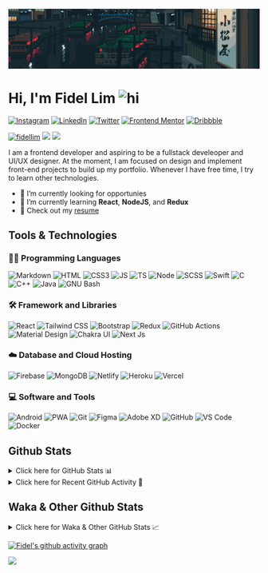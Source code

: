 ![Tokyo Downtown](tokyoDowntown.gif)

# Hi, I'm Fidel Lim <img src="https://user-images.githubusercontent.com/1303154/88677602-1635ba80-d120-11ea-84d8-d263ba5fc3c0.gif" width="28px" alt="hi">

[![Instagram](https://img.shields.io/badge/-Instagram-E4405F?logo=instagram&logoColor=white&style=flat-square)](https://www.instagram.com/_fidel_lim_/)
[![LinkedIn](https://img.shields.io/badge/-LinkedIn-0A66C2?logo=linkedin&style=flat-square)](https://www.linkedin.com/in/fidellim/)
[![Twitter](https://img.shields.io/badge/-Twitter-1DA1F2?logo=twitter&logoColor=white&style=flat-square)](https://twitter.com/fidellim)
[![Frontend Mentor](https://img.shields.io/badge/-Frontend_Mentor-3F54A3?logo=frontendmentor&logoColor=white&style=flat-square)](https://www.frontendmentor.io/profile/fidellim)
[![Dribbble](https://img.shields.io/badge/-Dribbble-EA4C89?logo=dribbble&logoColor=white&style=flat-square)](https://dribbble.com/fidellim)

[<img src="https://komarev.com/ghpvc/?username=fidellim&label=Profile%20views&color=0e75b6&style=flat-square" alt="fidellim" />](https://github.com/fidellim/fidellim)
[<img src="https://img.shields.io/badge/Email-lim.fidel%40gmail.com-orange?style=flat-square&logo=gmail">](mailto:lim.fidel@gmail.com)
[<img src="https://img.shields.io/badge/Personal%20Site-fidellim--portfolio.netlify.app-red?style=flat-square&logo=safari">](https://fidellim-portfolio.netlify.app/)

I am a frontend developer and aspiring to be a fullstack develeoper and UI/UX designer. At the moment, I am focused on design and implement front-end projects to build up my portfolio. Whenever I have free time, I try to learn other technologies.

- 🔭 I’m currently looking for opportunies
- 🌱 I’m currently learning **React**, **NodeJS**, and **Redux**
- 📝 Check out my [resume](https://fidellim-portfolio.netlify.app/Resume)

## Tools & Technologies

### 👨‍💻 Programming Languages

![Markdown](https://img.shields.io/badge/-Markdown-000000?logo=markdown&logoColor=white&style=flat-square)
![HTML](https://img.shields.io/badge/-HTML-E34F26?logo=html5&logoColor=white&style=flat-square)
![CSS3](https://img.shields.io/badge/-CSS-157286?logo=css3&style=flat-square)
![JS](https://img.shields.io/badge/-JavaScript-F7DF1E?logo=javascript&logoColor=black&logoWidth=25&style=flat-square)
![TS](https://img.shields.io/badge/-TypeScript-3178C6?logo=typescript&logoColor=black&logoWidth=25&style=flat-square)
![Node](https://img.shields.io/badge/-NodeJS-F05032?logo=node.js&logoColor=white&style=flat-square)
![SCSS](https://img.shields.io/badge/-SASS-C76494?logo=sass&logoColor=white&logoWidth=25&style=flat-square)
![Swift](https://img.shields.io/badge/-Swift-FA7343?logo=swift&logoColor=white&logoWidth=25&style=flat-square)
![C](https://custom-icon-badges.herokuapp.com/badge/C-03599C.svg?logo=c-in-hexagon&logoColor=white&style=flat-square)
![C++](https://custom-icon-badges.herokuapp.com/badge/C++-CC0000.svg?logo=cpp2&logoColor=white&style=flat-square)
![Java](https://img.shields.io/badge/-Java-007396?logo=java&logoColor=white&logoWidth=25&style=flat-square)
![GNU Bash](https://img.shields.io/badge/-Bash-4EAA25?logo=gnubash&logoColor=white&logoWidth=25&style=flat-square)

### 🛠️ Framework and Libraries

![React](https://img.shields.io/badge/-React-000000?logo=react&logoColor=61DAFB&style=flat-square)
![Tailwind CSS](https://img.shields.io/badge/-Tailwind_CSS-15B3C0?logo=tailwindcss&logoColor=white&logoWidth=25&style=flat-square)
![Bootstrap](https://img.shields.io/badge/-Bootstrap-7952B3?logo=bootstrap&logoColor=white&logoWidth=25)
![Redux](https://img.shields.io/badge/-Redux-764ABC?logo=redux&logoColor=white&logoWidth=25)
![GitHub Actions](https://img.shields.io/badge/-GitHub_Actions-2088FF?logo=githubactions&logoColor=white&logoWidth=25)
![Material Design](https://img.shields.io/badge/-Material_Design-000?logo=materialdesign&logoColor=757575&logoWidth=25)
![Chakra UI](https://img.shields.io/badge/-Chakra_UI-319795?logo=chakraui&logoColor=fff&logoWidth=25)
![Next Js](https://img.shields.io/badge/-Next_JS-000?logo=next.js&logoColor=fff&logoWidth=25)

### ☁️ Database and Cloud Hosting

![Firebase](https://img.shields.io/badge/-Firebase-F05032?logo=firebase&logoColor=white&style=flat-square)
![MongoDB](https://img.shields.io/badge/-MongoDB-47A248?logo=mongodb&logoColor=white&style=flat-square)
![Netlify](https://img.shields.io/badge/-Netlify-00C7B7?logo=netlify&logoColor=white&style=flat-square)
![Heroku](https://img.shields.io/badge/-Heroku-430098?logo=heroku&logoColor=white&logoWidth=25)
![Vercel](https://img.shields.io/badge/-Vercel-000000?logo=vercel&logoColor=white&style=flat-square)

### 💻 Software and Tools

![Android](https://img.shields.io/badge/-Android-3DDC84?logo=android&logoColor=black&logoWidth=25&style=flat-square)
![PWA](https://img.shields.io/badge/-PWA-550EBE?logo=pwa&logoColor=white&style=flat-square)
![Git](https://img.shields.io/badge/-Git-F05032?logo=git&logoColor=white&style=flat-square)
![Figma](https://img.shields.io/badge/-Figma-F24E1E?logo=figma&logoColor=white&style=flat-square)
![Adobe XD](https://img.shields.io/badge/-Adobe%20XD-FF61F6?logo=adobe%20xd&logoColor=black&logoWidth=25&style=flat-square)
![GitHub](https://img.shields.io/badge/-GitHub-181717?logo=github&style=flat-square)
![VS Code](https://img.shields.io/badge/-VS%20Code-007ACC?logo=visual%20studio%20code&style=flat-square)
![Docker](https://img.shields.io/badge/-Docker-2496ED?logo=docker&logoColor=white&style=flat-square)

<!-- https://github.com/JaeSeoKim/badge42 -->

<!-- ## 42 Stats

<details>
<summary> Click here for &nbsp;
<img src="https://img.shields.io/badge/-Abu_Dhabi-000000?logo=42&style=flat-square">
</summary> -->

<!-- <img src="https://badge42.herokuapp.com/api/stats/flim?privacyEmail=true">
<img src="https://badge42.herokuapp.com/api/stats/flim?cursus=C%20Piscine&privacyEmail=true"> -->

<!-- [![flim's 42 stats](https://badge42.vercel.app/api/v2/stats/cl1c1a9ce001109mq8crq44uh?cursusId=9)](https://github.com/JaeSeoKim/badge42)
[![flim's 42 stats](https://badge42.vercel.app/api/v2/stats/cl1c1a9ce001109mq8crq44uh?cursusId=21)](https://github.com/JaeSeoKim/badge42) -->

</details>

## Github Stats

<details>
	<summary>
		Click here for GitHub Stats 📊
	</summary>
	<br/>

<img src="https://github-readme-stats.vercel.app/api/top-langs/?username=fidellim&layout=compact&langs_count=8&hide=scss,css,html&theme=dracula&border_color=ff4499" alt="fidellim" />
<img src="https://github-readme-stats.vercel.app/api?username=fidellim&show_icons=true&locale=en&theme=tokyonight&hide_border=true" alt="fidellim" />
<img src="https://github-readme-streak-stats.herokuapp.com?user=fidellim&theme=material-palenight&hide_border=true&date_format=M%20j%5B%2C%20Y%5D" alt="fidellim" />

</details>

<details>
	<summary>
		Click here for Recent GitHub Activity 🚴
	</summary>
	<br/>

<!--RECENT_ACTIVITY:start-->

1. 💪 Opened PR [#279](https://github.com/anmol098/waka-readme-stats/pull/279) in [anmol098/waka-readme-stats](https://github.com/anmol098/waka-readme-stats)
2. 🔱 Forked [fidellim/waka-readme-stats](https://github.com/fidellim/waka-readme-stats) from [anmol098/waka-readme-stats](https://github.com/anmol098/waka-readme-stats)
3. ❌ Closed PR [#278](https://github.com/anmol098/waka-readme-stats/pull/278) in [anmol098/waka-readme-stats](https://github.com/anmol098/waka-readme-stats)
4. 💪 Opened PR [#278](https://github.com/anmol098/waka-readme-stats/pull/278) in [anmol098/waka-readme-stats](https://github.com/anmol098/waka-readme-stats)
5. 📔 Created new repository [fidellim/Airboxr-Developer-Assignment](https://github.com/fidellim/Airboxr-Developer-Assignment)
<!--RECENT_ACTIVITY:end-->

<!--RECENT_ACTIVITY:last_update_end-->

</details>

## Waka & Other Github Stats

<details>
	<summary>
		Click here for Waka & Other GitHub Stats 📈
	</summary>
	<br/>

<!--START_SECTION:waka-->

![Lines of code](https://img.shields.io/badge/From%20Hello%20World%20I%27ve%20Written-538%20Thousand%20lines%20of%20code-blue)

**🐱 My GitHub Data**

> 🏆 528 Contributions in the Year 2022
>
> 📦 169.0 kB Used in GitHub's Storage
>
> 💼 Opted to Hire
>
> 📜 65 Public Repositories
>
> 🔑 0 Private Repositories
>
> **I'm a Night 🦉**

```text
🌞 Morning    92 commits     ██░░░░░░░░░░░░░░░░░░░░░░░   10.75%
🌆 Daytime    227 commits    ██████░░░░░░░░░░░░░░░░░░░   26.52%
🌃 Evening    312 commits    █████████░░░░░░░░░░░░░░░░   36.45%
🌙 Night      225 commits    ██████░░░░░░░░░░░░░░░░░░░   26.29%

```

📅 **I'm Most Productive on Monday**

```text
Monday       163 commits    ████░░░░░░░░░░░░░░░░░░░░░   19.04%
Tuesday      77 commits     ██░░░░░░░░░░░░░░░░░░░░░░░   9.0%
Wednesday    98 commits     ██░░░░░░░░░░░░░░░░░░░░░░░   11.45%
Thursday     126 commits    ███░░░░░░░░░░░░░░░░░░░░░░   14.72%
Friday       147 commits    ████░░░░░░░░░░░░░░░░░░░░░   17.17%
Saturday     126 commits    ███░░░░░░░░░░░░░░░░░░░░░░   14.72%
Sunday       119 commits    ███░░░░░░░░░░░░░░░░░░░░░░   13.9%

```

📊 **This Week I Spent My Time On**

```text
⌚︎ Time Zone: Asia/Dubai

💬 Programming Languages:
TypeScript               11 hrs 53 mins      ██████████████░░░░░░░░░░░   59.05%
JavaScript               5 hrs 32 mins       ███████░░░░░░░░░░░░░░░░░░   27.53%
Markdown                 1 hr 55 mins        ██░░░░░░░░░░░░░░░░░░░░░░░   9.58%
JSON                     32 mins             ░░░░░░░░░░░░░░░░░░░░░░░░░   2.73%
Bash                     6 mins              ░░░░░░░░░░░░░░░░░░░░░░░░░   0.54%

🔥 Editors:
VS Code                  20 hrs 8 mins       █████████████████████████   100.0%

🐱‍💻 Projects:
Unknown Project          16 hrs 52 mins      █████████████████████░░░░   83.76%
airboxr-developer-intern-2 hrs 12 mins       ██░░░░░░░░░░░░░░░░░░░░░░░   10.96%
waka-readme-stats        40 mins             ░░░░░░░░░░░░░░░░░░░░░░░░░   3.34%
giphy_rest_api_search_app19 mins             ░░░░░░░░░░░░░░░░░░░░░░░░░   1.65%
Github fidellim README   2 mins              ░░░░░░░░░░░░░░░░░░░░░░░░░   0.23%

💻 Operating System:
Windows                  14 hrs 13 mins      █████████████████░░░░░░░░   70.62%
Mac                      5 hrs 55 mins       ███████░░░░░░░░░░░░░░░░░░   29.38%

```

**I Mostly Code in SCSS**

```text
SCSS                     15 repos            ███████░░░░░░░░░░░░░░░░░░   29.41%
HTML                     10 repos            █████░░░░░░░░░░░░░░░░░░░░   19.61%
JavaScript               9 repos             ████░░░░░░░░░░░░░░░░░░░░░   17.65%
CSS                      7 repos             ███░░░░░░░░░░░░░░░░░░░░░░   13.73%
C                        4 repos             ██░░░░░░░░░░░░░░░░░░░░░░░   7.84%

```

Last Updated on 26/04/2022 10:36:34 UTC

<!--END_SECTION:waka-->

</details>

[![Fidel's github activity graph](https://activity-graph.herokuapp.com/graph?username=fidellim&theme=material-palenight&hide_border=true)](https://github.com/ashutosh00710/github-readme-activity-graph)

<img src="https://capsule-render.vercel.app/api?type=waving&color=gradient&height=80&section=footer"/>
